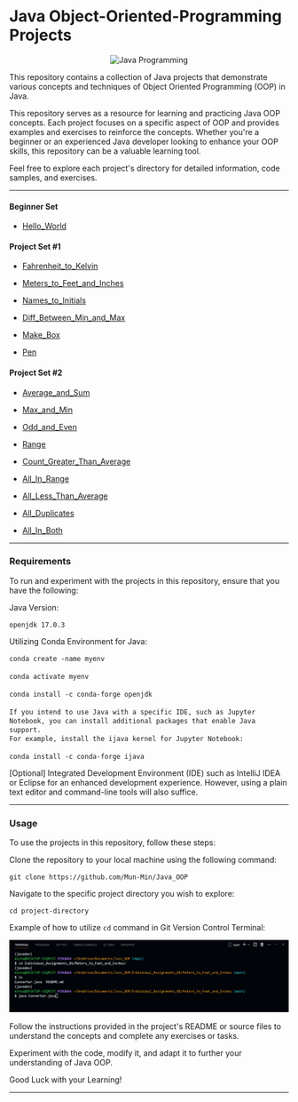 # Java Object-Oriented-Programming Projects 

<p align="center">
  <img src="https://external-content.duckduckgo.com/iu/?u=https%3A%2F%2Fwww.teahub.io%2Fphotos%2Ffull%2F21-217981_java-logo-wallpaper-java-logo.jpg&f=1&nofb=1&ipt=39edd306ad7187d644efabba711a6c452e027ca11f46366b2998b990e1aec887&ipo=images" alt="Java Programming">
</p>

This repository contains a collection of Java projects that demonstrate various concepts and techniques of Object Oriented Programming (OOP) in Java.

This repository serves as a resource for learning and practicing Java OOP concepts. Each project focuses on a specific aspect of OOP and provides examples and exercises to reinforce the concepts. Whether you're a beginner or an experienced Java developer looking to enhance your OOP skills, this repository can be a valuable learning tool.

Feel free to explore each project's directory for detailed information, code samples, and exercises.

---
#### Beginner Set

<div align="left">

* [Hello_World](/Hello_World)

</div>

#### Project Set #1

<div align="left">

* [Fahrenheit_to_Kelvin](./Projects_01/Fahrenheit_to_Kelvin)

* [Meters_to_Feet_and_Inches](./Projects_01/Meters_to_Feet_and_Inches)

* [Names_to_Initials](./Projects_01/Name_to_Initials)

* [Diff_Between_Min_and_Max](./Projects_01/Diff_Between_Min_and_Max)

* [Make_Box](./Projects_01/Make_Box)

* [Pen](./Projects_01/Pen)

</div>

#### Project Set #2

<div align="left">

* [Average_and_Sum](./Projects_02/Average_and_Sum)

* [Max_and_Min](./Projects_02/Max_and_Min)

* [Odd_and_Even](./Projects_02/Odd_and_Even)

* [Range](./Projects_02/Range)

* [Count_Greater_Than_Average](./Projects_02/Count_Greater_Than_Average)

* [All_In_Range](./Projects_02/All_In_Range)

* [All_Less_Than_Average](./Projects_02/All_Less_Than_Average )

* [All_Duplicates](./Projects_02/All_Duplicates)

* [All_In_Both](./Projects_02/All_In_Both)

</div>


---

### Requirements

To run and experiment with the projects in this repository, ensure that you have the following:

Java Version: 

    openjdk 17.0.3

Utilizing Conda Environment for Java: 

    conda create -name myenv 

    conda activate myenv 

    conda install -c conda-forge openjdk

    If you intend to use Java with a specific IDE, such as Jupyter Notebook, you can install additional packages that enable Java support. 
    For example, install the ijava kernel for Jupyter Notebook:

    conda install -c conda-forge ijava

[Optional] Integrated Development Environment (IDE) such as IntelliJ IDEA or Eclipse for an enhanced development experience. However, using a plain text editor and command-line tools will also suffice.

---

### Usage

To use the projects in this repository, follow these steps:

Clone the repository to your local machine using the following command:


    git clone https://github.com/Mun-Min/Java_OOP

Navigate to the specific project directory you wish to explore:

    cd project-directory

Example of how to utilize `cd` command in Git Version Control Terminal:  
<p align="center">
  <img src="./Images/git_cd_usage.png" alt="Git CD Usage">
</p>


Follow the instructions provided in the project's README or source files to understand the concepts and complete any exercises or tasks.

Experiment with the code, modify it, and adapt it to further your understanding of Java OOP.

Good Luck with your Learning!

---